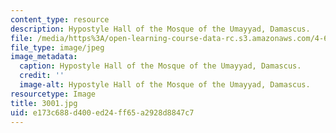 ```yaml
---
content_type: resource
description: Hypostyle Hall of the Mosque of the Umayyad, Damascus.
file: /media/https%3A/open-learning-course-data-rc.s3.amazonaws.com/4-614-religious-architecture-and-islamic-cultures-fall-2002/e173c688d400ed24ff65a2928d8847c7_3001.jpg
file_type: image/jpeg
image_metadata:
  caption: Hypostyle Hall of the Mosque of the Umayyad, Damascus.
  credit: ''
  image-alt: Hypostyle Hall of the Mosque of the Umayyad, Damascus.
resourcetype: Image
title: 3001.jpg
uid: e173c688-d400-ed24-ff65-a2928d8847c7
---
```

